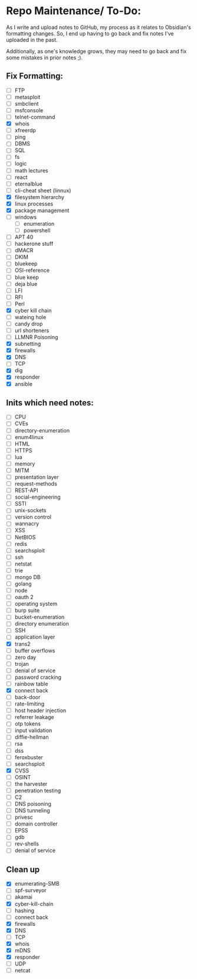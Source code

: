 
# Repo Maintenance/ To-Do:
As I write and upload notes to GitHub, my process as it relates to Obsidian's formatting changes. So, I end up having to go back and fix notes I've uploaded in the past.

Additionally, as one's knowledge grows, they may need to go back and fix some mistakes in prior notes ;).
## Fix Formatting:
- [ ] FTP
- [ ] metasploit
- [ ] smbclient
- [ ] msfconsole
- [ ] telnet-command
- [x] whois
- [ ] xfreerdp
- [ ] ping
- [ ] DBMS
- [ ] SQL
- [ ] fs
- [ ] logic
- [ ] math lectures
- [ ] react
- [ ] eternalblue
- [ ] cli-cheat sheet (linnux)
- [x] filesystem hierarchy
- [x] linux processes
- [x] package management
- [ ] windows
	- [ ] enumeration
	- [ ] powershell
- [ ] APT 40
- [ ] hackerone stuff
- [ ] dMACR
- [ ] DKIM
- [ ] bluekeep
- [ ] OSI-reference
- [ ] blue keep
- [ ] deja blue
- [ ] LFI
- [ ] RFI
- [ ] Perl
- [x] cyber kill chain
- [ ] wateing hole
- [ ] candy drop
- [ ] url shorteners
- [ ] LLMNR Poisoning
- [x] subnetting
- [x] firewalls
- [x] DNS
- [ ] TCP
- [x] dig
- [x] responder
- [x] ansible
## Inits which need notes:
- [ ] CPU
- [ ] CVEs
- [ ] directory-enumeration
- [ ] enum4linux
- [ ] HTML
- [ ] HTTPS
- [ ] lua
- [ ] memory
- [ ] MITM
- [ ] presentation layer
- [ ] request-methods
- [ ] REST-API
- [ ] social-engineering
- [ ] SSTI
- [ ] unix-sockets
- [ ] version control
- [ ] wannacry
- [ ] XSS
- [ ] NetBIOS
- [ ] redis
- [ ] searchsploit
- [ ] ssh
- [ ] netstat
- [ ] trie
- [ ] mongo DB
- [ ] golang
- [ ] node
- [ ] oauth 2
- [ ] operating system
- [ ] burp suite
- [ ] bucket-enumeration
- [ ] directory enumeration
- [ ] SSH
- [ ] application layer
- [x] trans2
- [ ] buffer overflows
- [ ] zero day
- [ ] trojan
- [ ] denial of service
- [ ] password cracking
- [ ] rainbow table
- [x] connect back
- [ ] back-door
- [ ] rate-limiting
- [ ] host header injection
- [ ] referrer leakage
- [ ] otp tokens
- [ ] input validation
- [ ] diffie-hellman
- [ ] rsa
- [ ] dss
- [ ] feroxbuster
- [ ] searchsploit
- [x] CVSS
- [ ] OSINT
- [ ] the harvester
- [ ] penetration testing
- [ ] C2
- [ ] DNS poisoning
- [ ] DNS tunneling
- [ ] privesc
- [ ] domain controller
- [ ] EPSS
- [ ] gdb
- [ ] rev-shells
- [ ] denial of service

## Clean up
- [x] enumerating-SMB
- [ ] spf-surveyor
- [ ] akamai
- [x] cyber-kill-chain
- [ ] hashing
- [ ] connect back
- [x] firewalls
- [x] DNS
- [ ] TCP
- [x] whois
- [x] mDNS
- [x] responder
- [ ] UDP
- [ ] netcat